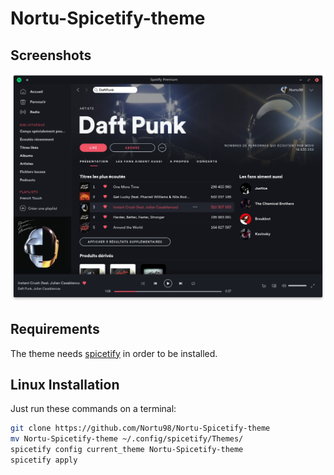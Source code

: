 # Nortu-Spicetify-theme

## Screenshots

![Screen](screen.png)

## Requirements
The theme needs [spicetify](https://github.com/khanhas/spicetify-cli) in order to be installed.

## Linux Installation

Just run these commands on a terminal:

```bash
git clone https://github.com/Nortu98/Nortu-Spicetify-theme
mv Nortu-Spicetify-theme ~/.config/spicetify/Themes/
spicetify config current_theme Nortu-Spicetify-theme
spicetify apply
```